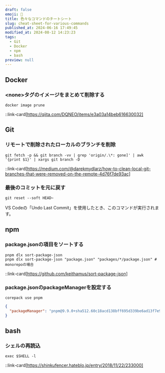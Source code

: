 ```yaml
---
draft: false
emoji: 👑
title: 色々なコマンドのチートシート
slug: cheat-sheet-for-various-commands
published_at: 2024-06-16 17:49:45
modified_at: 2024-08-12 14:23:23
tags:
  - Git
  - Docker
  - npm
  - bash
preview: null
---
```


## Docker

### &lt;none&gt;タグのイメージをまとめて削除する

```bash:Terminal
docker image prune
```

::link-card[https://qiita.com/DQNEO/items/e3a03a14beb616630032]

## Git

### リモートで削除されたローカルのブランチを削除

```bash:Terminal
git fetch -p && git branch -vv | grep 'origin/.\*: gone]' | awk '{print $1}' | xargs git branch -D
```

::link-card[https://medium.com/@darekmydlarz/how-to-clean-local-git-branches-that-were-removed-on-the-remote-4d76f7de93ac]

### 最後のコミットを元に戻す

```bash:Terminal
git reset --soft HEAD~
```

VS Codeの「Undo Last Commit」を使用したとき、このコマンドが実行されます。

## npm

### package.jsonの項目をソートする

```sh:Terminal
pnpm dlx sort-package-json
pnpm dlx sort-package-json "package.json" "packages/*/package.json" # monorepoの場合
```

::link-card[https://github.com/keithamus/sort-package-json]

### package.jsonのpackageManagerを設定する

```sh:Terminal
corepack use pnpm
```

```json:package.json
{
  "packageManager": "pnpm@9.9.0+sha512.60c18acd138bff695d339be6ad13f7e936eea6745660d4cc4a776d5247c540d0edee1a563695c183a66eb917ef88f2b4feb1fc25f32a7adcadc7aaf3438e99c1",
}
```

## bash

### シェルの再読込

```sh:Terminal
exec $SHELL -l
```

::link-card[https://shinkufencer.hateblo.jp/entry/2018/11/22/233000]
